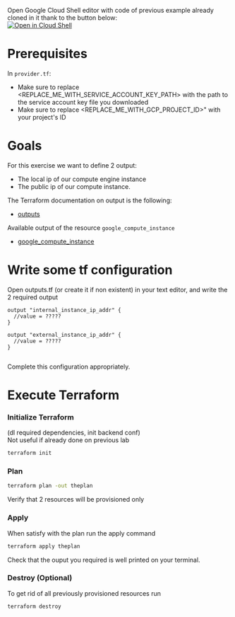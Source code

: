 Open Google Cloud Shell editor with code of previous example already cloned in it thank to the button below:  
[![Open in Cloud Shell](https://gstatic.com/cloudssh/images/open-btn.svg)](https://shell.cloud.google.com/cloudshell/editor?cloudshell_git_repo=https://github.com/corentinl/terraform-gcp-example-buildinfra.git)

# Prerequisites

In `provider.tf`:
- Make sure to replace <REPLACE_ME_WITH_SERVICE_ACCOUNT_KEY_PATH> with the path to the service account key file you downloaded
- Make sure to replace <REPLACE_ME_WITH_GCP_PROJECT_ID>" with your project's ID

# Goals
For this exercise we want to define 2 output:
- The local ip of our compute engine instance
- The public ip of our compute instance.

The Terraform documentation on output is the following:
- [outputs](https://www.terraform.io/language/values/outputs)

Available output of the resource `google_compute_instance`
- [google_compute_instance](https://registry.terraform.io/providers/hashicorp/google/latest/docs/resources/compute_instance)



# Write some tf configuration

Open outputs.tf (or create it if non existent) in your text editor, and write the 2 required output
```hcl
output "internal_instance_ip_addr" {
  //value = ?????
}

output "external_instance_ip_addr" {
  //value = ?????
}


```

Complete this configuration appropriately.

# Execute Terraform

### Initialize Terraform  
(dl required dependencies, init backend conf)  
Not useful if already done on previous lab
```bash
terraform init
```

### Plan
```bash
terraform plan -out theplan
```
Verify that 2 resources will be provisioned only


### Apply  
When satisfy with the plan run the apply command
```bash
terraform apply theplan
```

Check that the ouput you required is well printed on your terminal.

### Destroy (Optional)   
To get rid of all previously provisioned resources run
```bash
terraform destroy
```